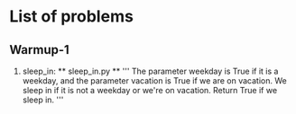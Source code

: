 # List of problems # 

## Warmup-1

1. sleep_in: ** sleep_in.py **
'''
The parameter weekday is True if it is a weekday, and the parameter vacation is True if we are on vacation. We sleep in if it is not a weekday or we're on vacation. Return True if we sleep in.
'''
